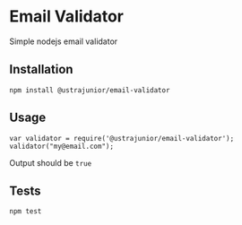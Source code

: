 Email Validator
=========

Simple nodejs email validator

## Installation

  `npm install @ustrajunior/email-validator`

## Usage

    var validator = require('@ustrajunior/email-validator');
    validator("my@email.com");

 Output should be `true`


## Tests

  `npm test`